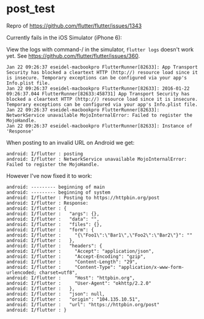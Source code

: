# post_test

Repro of https://github.com/flutter/flutter/issues/1343

Currently fails in the iOS Simulator (iPhone 6):

View the logs with command-/ in the simulator, `flutter logs` doesn't work yet. See https://github.com/flutter/flutter/issues/360.

```
Jan 22 09:26:37 eseidel-macbookpro FlutterRunner[82633]: App Transport Security has blocked a cleartext HTTP (http://) resource load since it is insecure. Temporary exceptions can be configured via your app's Info.plist file.
Jan 22 09:26:37 eseidel-macbookpro FlutterRunner[82633]: 2016-01-22 09:26:37.044 FlutterRunner[82633:458731] App Transport Security has blocked a cleartext HTTP (http://) resource load since it is insecure. Temporary exceptions can be configured via your app's Info.plist file.
Jan 22 09:26:37 eseidel-macbookpro FlutterRunner[82633]: NetworkService unavailable MojoInternalError: Failed to register the MojoHandle.
Jan 22 09:26:37 eseidel-macbookpro FlutterRunner[82633]: Instance of 'Response'
```

When posting to an invalid URL on Android we get:

```
android: I/flutter : posting
android: I/flutter : NetworkService unavailable MojoInternalError: Failed to register the MojoHandle.
```

However I've now fixed it to work:

```
android: --------- beginning of main
android: --------- beginning of system
android: I/flutter : Posting to https://httpbin.org/post
android: I/flutter : Response:
android: I/flutter : {
android: I/flutter :   "args": {},
android: I/flutter :   "data": "",
android: I/flutter :   "files": {},
android: I/flutter :   "form": {
android: I/flutter :     "{\"Foo1\":\"Bar1\",\"Foo2\":\"Bar2\"}": ""
android: I/flutter :   },
android: I/flutter :   "headers": {
android: I/flutter :     "Accept": "application/json",
android: I/flutter :     "Accept-Encoding": "gzip",
android: I/flutter :     "Content-Length": "29",
android: I/flutter :     "Content-Type": "application/x-www-form-urlencoded; charset=utf8",
android: I/flutter :     "Host": "httpbin.org",
android: I/flutter :     "User-Agent": "okhttp/2.2.0"
android: I/flutter :   },
android: I/flutter :   "json": null,
android: I/flutter :   "origin": "104.135.10.51",
android: I/flutter :   "url": "https://httpbin.org/post"
android: I/flutter : }
```
